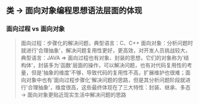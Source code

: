 ## 类 -> 面向对象编程思想语法层面的体现

### 面向过程 vs 面向对象
> 面向过程：步骤化的解决问题，典型语言：C、C++
> 面向对象：分析问题时就进行'合理抽象'，解决问题复用性更好，更高效，对开发人员挑战较大，典型语言：JAVA
> => 面向过程也有对象、封装的思想，它们的对象称为'结构体'，封装多为'函数'层面的操作，可以解决问题，也有对代码复用性的考量，但是'抽象的维度'不够，导致代码的复用性不高，扩展维护也很难；面向对象中也有'面向过程步骤化'解决问题的思路，但是其分析问题阶段就进行'合理抽象'，维度很高，这些最终体现在了三大特性：封装、继承、多态 -> 面向对象更贴近现实生活中解决问题的思路